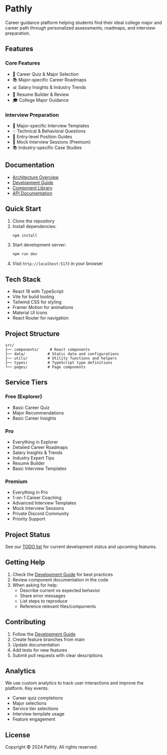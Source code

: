 # Pathly

Career guidance platform helping students find their ideal college major and career path through personalized assessments, roadmaps, and interview preparation.

## Features

### Core Features
- 🎯 Career Quiz & Major Selection
- 📚 Major-specific Career Roadmaps
- 📊 Salary Insights & Industry Trends
- 💼 Resume Builder & Review
- 🎓 College Major Guidance

### Interview Preparation
- 🎯 Major-specific Interview Templates
- 💡 Technical & Behavioral Questions
- 📝 Entry-level Position Guides
- 🔄 Mock Interview Sessions (Premium)
- 📚 Industry-specific Case Studies

## Documentation
- [Architecture Overview](docs/ARCHITECTURE.md)
- [Development Guide](docs/DEVELOPMENT.md)
- [Component Library](docs/COMPONENTS.md)
- [API Documentation](docs/API.md)

## Quick Start
1. Clone the repository
2. Install dependencies:
   ```bash
   npm install
   ```
3. Start development server:
   ```bash
   npm run dev
   ```
4. Visit `http://localhost:5173` in your browser

## Tech Stack
- React 18 with TypeScript
- Vite for build tooling
- Tailwind CSS for styling
- Framer Motion for animations
- Material UI Icons
- React Router for navigation

## Project Structure
```
src/
├── components/     # React components
├── data/          # Static data and configurations
├── utils/         # Utility functions and helpers
├── types/         # TypeScript type definitions
└── pages/         # Page components
```

## Service Tiers

### Free (Explorer)
- Basic Career Quiz
- Major Recommendations
- Basic Career Insights

### Pro
- Everything in Explorer
- Detailed Career Roadmaps
- Salary Insights & Trends
- Industry Expert Tips
- Resume Builder
- Basic Interview Templates

### Premium
- Everything in Pro
- 1-on-1 Career Coaching
- Advanced Interview Templates
- Mock Interview Sessions
- Private Discord Community
- Priority Support

## Project Status
See our [TODO list](TODO.md) for current development status and upcoming features.

## Getting Help
1. Check the [Development Guide](docs/DEVELOPMENT.md) for best practices
2. Review component documentation in the code
3. When asking for help:
   - Describe current vs expected behavior
   - Share error messages
   - List steps to reproduce
   - Reference relevant files/components

## Contributing
1. Follow the [Development Guide](docs/DEVELOPMENT.md)
2. Create feature branches from main
3. Update documentation
4. Add tests for new features
5. Submit pull requests with clear descriptions

## Analytics
We use custom analytics to track user interactions and improve the platform. Key events:
- Career quiz completions
- Major selections
- Service tier selections
- Interview template usage
- Feature engagement

## License
Copyright © 2024 Pathly. All rights reserved.
